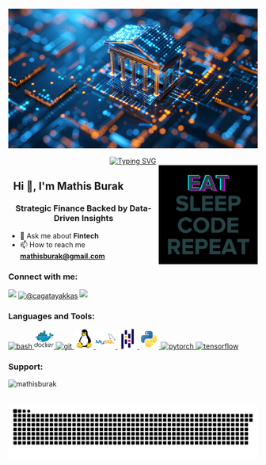 ![MasterHead](https://github.com/MathisBurak/MathisBurak/blob/main/img/a.jpg)

<div align="center">
  <a href="https://git.io/typing-svg">
  <img src="https://readme-typing-svg.demolab.com?font=Fira+Code&size=28&duration=3000&pause=500&center=true&vCenter=true&width=435&lines=Mathis+Burak;Follow+the+white+rabbit." alt="Typing SVG" /></a>
</div>

<img src="https://github.com/MathisBurak/MathisBurak/blob/main/img/EatSleepCodeRepeat.gif" alt="Coding" width=200 height=200 align="right">



<h2 align="left">&nbsp; Hi 👋, I'm Mathis Burak </h2>
<h3 align="center">Strategic Finance Backed by Data-Driven Insights</h3>


- 💬 Ask me about **Fintech**
- 📫 How to reach me **mathisburak@gmail.com**

<h3 align="left">Connect with me:</h3>
<p align="left">
  <a href="https://github.com/404"><img src="https://user-images.githubusercontent.com/73097560/115834477-dbab4500-a447-11eb-908a-139a6edaec5c.gif"></a>
<a href="https://medium.com/@mathisburak" target="blank"><img align="center" src="https://raw.githubusercontent.com/rahuldkjain/github-profile-readme-generator/master/src/images/icons/Social/medium.svg" alt="@cagatayakkas" height="30" width="40" /></a>
<a href="https://github.com/404"><img src="https://user-images.githubusercontent.com/73097560/115834477-dbab4500-a447-11eb-908a-139a6edaec5c.gif"></a>
</p>



<h3 align="left">Languages and Tools:</h3>
<p align="left"> <a href="https://www.gnu.org/software/bash/" target="_blank" rel="noreferrer"> <img src="https://www.vectorlogo.zone/logos/gnu_bash/gnu_bash-icon.svg" alt="bash" width="40" height="40"/> </a> <a href="https://www.docker.com/" target="_blank" rel="noreferrer"> <img src="https://raw.githubusercontent.com/devicons/devicon/master/icons/docker/docker-original-wordmark.svg" alt="docker" width="40" height="40"/> </a> <a href="https://git-scm.com/" target="_blank" rel="noreferrer"> <img src="https://www.vectorlogo.zone/logos/git-scm/git-scm-icon.svg" alt="git" width="40" height="40"/> </a> <a href="https://www.linux.org/" target="_blank" rel="noreferrer"> <img src="https://raw.githubusercontent.com/devicons/devicon/master/icons/linux/linux-original.svg" alt="linux" width="40" height="40"/> </a> <a href="https://www.mysql.com/" target="_blank" rel="noreferrer"> <img src="https://raw.githubusercontent.com/devicons/devicon/master/icons/mysql/mysql-original-wordmark.svg" alt="mysql" width="40" height="40"/> </a> <a href="https://pandas.pydata.org/" target="_blank" rel="noreferrer"> <img src="https://raw.githubusercontent.com/devicons/devicon/2ae2a900d2f041da66e950e4d48052658d850630/icons/pandas/pandas-original.svg" alt="pandas" width="40" height="40"/> </a> <a href="https://www.python.org" target="_blank" rel="noreferrer"> <img src="https://raw.githubusercontent.com/devicons/devicon/master/icons/python/python-original.svg" alt="python" width="40" height="40"/> </a> <a href="https://pytorch.org/" target="_blank" rel="noreferrer"> <img src="https://www.vectorlogo.zone/logos/pytorch/pytorch-icon.svg" alt="pytorch" width="40" height="40"/> </a> <a href="https://www.tensorflow.org" target="_blank" rel="noreferrer"> <img src="https://www.vectorlogo.zone/logos/tensorflow/tensorflow-icon.svg" alt="tensorflow" width="40" height="40"/> </a> </p>

<h3 align="left">Support:</h3>
<p><a href="https://www.buymeacoffee.com/mathisburak"> <img align="left" src="https://cdn.buymeacoffee.com/buttons/v2/default-yellow.png" height="50" width="210" alt="mathisburak" /></a></p><br><br>

<picture>
  <source media="(prefers-color-scheme: dark)" srcset="https://raw.githubusercontent.com/MathisBurak/MathisBurak/output/github-contribution-grid-snake-dark.svg">
  <source media="(prefers-color-scheme: light)" srcset="https://raw.githubusercontent.com/MathisBurak/MathisBurak/output/github-contribution-grid-snake.svg">
  <img alt="github contribution grid snake animation" src="https://raw.githubusercontent.com/MathisBurak/MathisBurak/output/github-contribution-grid-snake.svg">
</picture>
